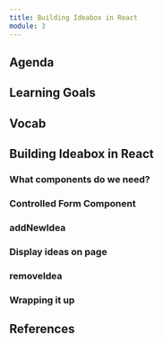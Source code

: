 ```yaml
---
title: Building Ideabox in React
module: 3
---
```


## Agenda

## Learning Goals

## Vocab

## Building Ideabox in React

### What components do we need?

### Controlled Form Component

### addNewIdea

### Display ideas on page

### removeIdea

### Wrapping it up

## References
